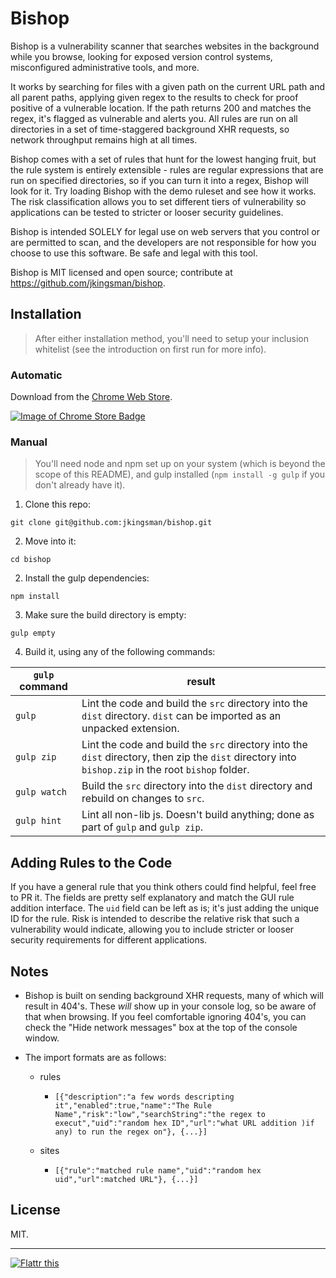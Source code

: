 # Bishop
Bishop is a vulnerability scanner that searches websites in the background while you browse, looking for exposed version control systems, misconfigured administrative tools, and more.

It works by searching for files with a given path on the current URL path and all parent paths, applying given regex to the results to check for proof positive of a vulnerable location. If the path returns 200 and matches the regex, it's flagged as vulnerable and alerts you. All rules are run on all directories in a set of time-staggered background XHR requests, so network throughput remains high at all times.

Bishop comes with a set of rules that hunt for the lowest hanging fruit, but the rule system is entirely extensible - rules are regular expressions that are run on specified directories, so if you can turn it into a regex, Bishop will look for it. Try loading Bishop with the demo ruleset and see how it works. The risk classification allows you to set different tiers of vulnerability so applications can be tested to stricter or looser security guidelines.

Bishop is intended SOLELY for legal use on web servers that you control or are permitted to scan, and the developers are not responsible for how you choose to use this software. Be safe and legal with this tool. 

Bishop is MIT licensed and open source; contribute at https://github.com/jkingsman/bishop.

## Installation

> After either installation method, you'll need to setup your inclusion whitelist (see the introduction on first run for more info).

### Automatic
Download from the [Chrome Web Store](https://chrome.google.com/webstore/detail/cbkdeoaaclnbidadjimofnhpbfhjakoe).

[![Image of Chrome Store Badge](https://developer.chrome.com/webstore/images/ChromeWebStore_Badge_v2_340x96.png)](https://chrome.google.com/webstore/detail/cbkdeoaaclnbidadjimofnhpbfhjakoe)

### Manual

> You'll need node and npm set up on your system (which is beyond the scope of this README), and gulp installed (`npm install -g gulp` if you don't already have it).

1. Clone this repo:

  `git clone git@github.com:jkingsman/bishop.git`

2. Move into it:

  `cd bishop`

2. Install the gulp dependencies:

  `npm install`

3. Make sure the build directory is empty:

  `gulp empty`

4. Build it, using any of the following commands:

| `gulp` command  | result |
| ------------- | ------------- |
| `gulp`  | Lint the code and build the `src` directory into the `dist` directory. `dist` can be imported as an unpacked extension.  |
| `gulp zip`  | Lint the code and build the `src` directory into the `dist` directory, then zip the `dist` directory into `bishop.zip` in the root `bishop` folder.  |
| `gulp watch`  | Build the `src` directory into the `dist` directory and rebuild on changes to `src`.  |
| `gulp hint`  | Lint all non-lib js. Doesn't build anything; done as part of `gulp` and `gulp zip`.  |

## Adding Rules to the Code
If you have a general rule that you think others could find helpful, feel free to PR it. The fields are pretty self explanatory and match the GUI rule addition interface. The `uid` field can be left as is; it's just adding the unique ID for the rule. Risk is intended to describe the relative risk that such a vulnerability would indicate, allowing you to include stricter or looser security requirements for different applications.

## Notes
- Bishop is built on sending background XHR requests, many of which will result in 404's. These *will* show up in your console log, so be aware of that when browsing. If you feel comfortable ignoring 404's, you can check the "Hide network messages" box at the top of the console window.

- The import formats are as follows: 
 
  - rules
    - `[{"description":"a few words descripting it","enabled":true,"name":"The Rule Name","risk":"low","searchString":"the regex to execut","uid":"random hex ID","url":"what URL addition )if any) to run the regex on"}, {...}]`

  - sites
    - `[{"rule":"matched rule name","uid":"random hex uid","url":matched URL"}, {...}]`

## License
MIT.

***

[![Flattr this](http://api.flattr.com/button/flattr-badge-large.png)](https://flattr.com/submit/auto?user_id=jkingsman&url=https%3A%2F%2Fgithub.com%2Fjkingsman%2Fbishop) 

